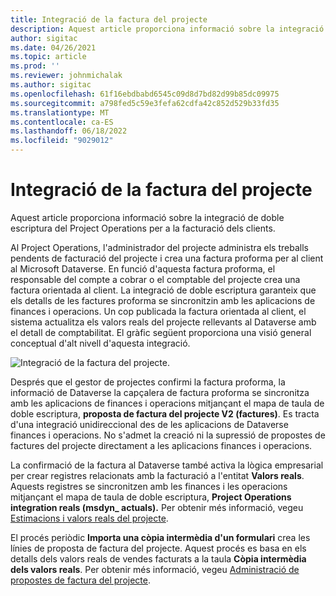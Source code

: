 ```yaml
---
title: Integració de la factura del projecte
description: Aquest article proporciona informació sobre la integració de doble escriptura del Project Operations per a la facturació dels clients.
author: sigitac
ms.date: 04/26/2021
ms.topic: article
ms.prod: ''
ms.reviewer: johnmichalak
ms.author: sigitac
ms.openlocfilehash: 61f16ebdbabd6545c09d8d7bd82d99b85dc09975
ms.sourcegitcommit: a798fed5c59e3fefa62cdfa42c852d529b33fd35
ms.translationtype: MT
ms.contentlocale: ca-ES
ms.lasthandoff: 06/18/2022
ms.locfileid: "9029012"
---
```

# <a name="project-invoice-integration"></a>Integració de la factura del projecte

Aquest article proporciona informació sobre la integració de doble escriptura del Project Operations per a la facturació dels clients.

Al Project Operations, l'administrador del projecte administra els treballs pendents de facturació del projecte i crea una factura proforma per al client al Microsoft Dataverse. En funció d'aquesta factura proforma, el responsable del compte a cobrar o el comptable del projecte crea una factura orientada al client. La integració de doble escriptura garanteix que els detalls de les factures proforma se sincronitzin amb les aplicacions de finances i operacions. Un cop publicada la factura orientada al client, el sistema actualitza els valors reals del projecte rellevants al Dataverse amb el detall de comptabilitat. El gràfic següent proporciona una visió general conceptual d'alt nivell d'aquesta integració.

   ![Integració de la factura del projecte.](./media/DW5Invoicing.png)

Després que el gestor de projectes confirmi la factura proforma, la informació de Dataverse la capçalera de factura proforma se sincronitza amb les aplicacions de finances i operacions mitjançant el mapa de taula de doble escriptura, **proposta de factura del projecte V2 (factures)**. Es tracta d'una integració unidireccional des de les aplicacions de Dataverse finances i operacions. No s'admet la creació ni la supressió de propostes de factures del projecte directament a les aplicacions finances i operacions.

La confirmació de la factura al Dataverse també activa la lògica empresarial per crear registres relacionats amb la facturació a l'entitat **Valors reals**. Aquests registres se sincronitzen amb les finances i les operacions mitjançant el mapa de taula de doble escriptura, **Project Operations integration reals (msdyn\_ actuals).** Per obtenir més informació, vegeu [Estimacions i valors reals del projecte](resource-dual-write-estimates-actuals.md). 

El procés periòdic **Importa una còpia intermèdia d'un formulari** crea les línies de proposta de factura del projecte. Aquest procés es basa en els detalls dels valors reals de vendes facturats a la taula **Còpia intermèdia dels valors reals**. Per obtenir més informació, vegeu [Administració de propostes de factura del projecte](../invoicing/format-update-project-invoice-proposals.md#create-project-invoice-proposals). 
